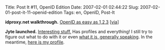 Title: Post It #11, OpenID Edition
Date: 2007-02-01 02:44:22
Slug: 2007-02-01-post-it-11-openid-edition
Tags: en, OpenID, Post-It


**idproxy.net walkthrough.** [OpenID as easy as 1,2,3][1] [[via][2]]

**Jyte launched.** [Interesting stuff.][3] Has profiles and everything! I still try to figure out what to do with it or even [what it is, generally speaking][4]. In the meantime, [here is my profile][5].

   [1]: http://renaissancechambara.com/blog/2007/01/30/open-id-as-easy-as-123/
   [2]: http://simonwillison.net/2007/Jan/30/renaissance/
   [3]: http://jyte.com/
   [4]: http://kveton.com/blog/2007/01/31/announcing-jyte-claims-cred-contacts/
   [5]: http://jyte.com/profile/carlo.zottmann.org
